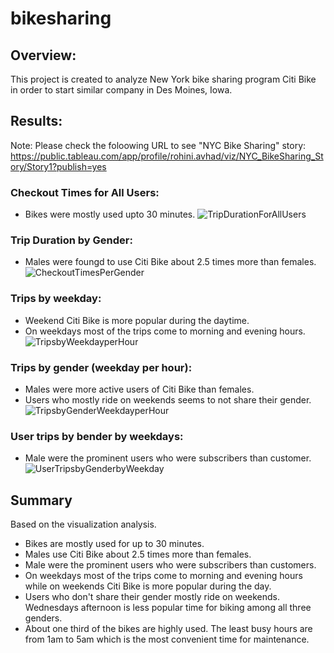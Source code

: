 # bikesharing
## Overview:
This project is created to analyze New York bike sharing program Citi Bike in order to start similar company in Des Moines, Iowa.

## Results:
Note: Please check the foloowing URL to see "NYC Bike Sharing" story:
https://public.tableau.com/app/profile/rohini.avhad/viz/NYC_BikeSharing_Story/Story1?publish=yes
### Checkout Times for All Users:
- Bikes were mostly used upto 30 minutes.
![TripDurationForAllUsers](https://user-images.githubusercontent.com/92752935/153731114-1fe206ac-5bc6-469c-80e6-637963836504.png)

### Trip Duration by Gender:
- Males were foungd to use Citi Bike about 2.5 times more than females.
![CheckoutTimesPerGender](https://user-images.githubusercontent.com/92752935/153731186-3c50379d-770e-4a34-840b-e8b431dc07f6.png)

### Trips by weekday:
- Weekend Citi Bike is more popular during the daytime.
- On weekdays most of the trips come to morning and evening hours.
![TripsbyWeekdayperHour](https://user-images.githubusercontent.com/92752935/153731265-ff5e089c-da50-4bd8-9707-9df76f809506.png)

### Trips by gender (weekday per hour):
- Males were more active users of Citi Bike than females.
- Users who mostly ride on weekends seems to not share their gender.
![TripsbyGenderWeekdayperHour](https://user-images.githubusercontent.com/92752935/153731359-99e8db7f-54a6-467e-a565-b5f798eb396f.png)

### User trips by bender by weekdays:
- Male were the prominent users who were subscribers than customer.
![UserTripsbyGenderbyWeekday](https://user-images.githubusercontent.com/92752935/153731405-30ef48ba-306a-4650-818c-613542f3664f.png)

## Summary
Based on the visualization analysis.
- Bikes are mostly used for up to 30 minutes.
- Males use Citi Bike about 2.5 times more than females.
- Male were the prominent users who were subscribers than customers.
- On weekdays most of the trips come to morning and evening hours while on weekends Citi Bike is more popular during the day.
- Users who don't share their gender mostly ride on weekends. Wednesdays afternoon is less popular time for biking among all three genders.
- About one third of the bikes are highly used. The least busy hours are from 1am to 5am which is the most convenient time for maintenance.



